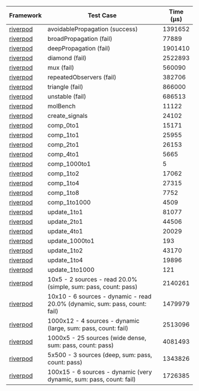 | Framework | Test Case | Time (μs) |
| --- | --- | --- |
| [riverpod](https://github.com/rrousselGit/riverpod) | avoidablePropagation (success) | 1391652 |
| [riverpod](https://github.com/rrousselGit/riverpod) | broadPropagation (fail) | 77889 |
| [riverpod](https://github.com/rrousselGit/riverpod) | deepPropagation (fail) | 1901410 |
| [riverpod](https://github.com/rrousselGit/riverpod) | diamond (fail) | 2522893 |
| [riverpod](https://github.com/rrousselGit/riverpod) | mux (fail) | 560090 |
| [riverpod](https://github.com/rrousselGit/riverpod) | repeatedObservers (fail) | 382706 |
| [riverpod](https://github.com/rrousselGit/riverpod) | triangle (fail) | 866000 |
| [riverpod](https://github.com/rrousselGit/riverpod) | unstable (fail) | 686513 |
| [riverpod](https://github.com/rrousselGit/riverpod) | molBench | 11122 |
| [riverpod](https://github.com/rrousselGit/riverpod) | create_signals | 24102 |
| [riverpod](https://github.com/rrousselGit/riverpod) | comp_0to1 | 15171 |
| [riverpod](https://github.com/rrousselGit/riverpod) | comp_1to1 | 25955 |
| [riverpod](https://github.com/rrousselGit/riverpod) | comp_2to1 | 26153 |
| [riverpod](https://github.com/rrousselGit/riverpod) | comp_4to1 | 5665 |
| [riverpod](https://github.com/rrousselGit/riverpod) | comp_1000to1 | 5 |
| [riverpod](https://github.com/rrousselGit/riverpod) | comp_1to2 | 17062 |
| [riverpod](https://github.com/rrousselGit/riverpod) | comp_1to4 | 27315 |
| [riverpod](https://github.com/rrousselGit/riverpod) | comp_1to8 | 7752 |
| [riverpod](https://github.com/rrousselGit/riverpod) | comp_1to1000 | 4509 |
| [riverpod](https://github.com/rrousselGit/riverpod) | update_1to1 | 81077 |
| [riverpod](https://github.com/rrousselGit/riverpod) | update_2to1 | 44506 |
| [riverpod](https://github.com/rrousselGit/riverpod) | update_4to1 | 20029 |
| [riverpod](https://github.com/rrousselGit/riverpod) | update_1000to1 | 193 |
| [riverpod](https://github.com/rrousselGit/riverpod) | update_1to2 | 43170 |
| [riverpod](https://github.com/rrousselGit/riverpod) | update_1to4 | 19896 |
| [riverpod](https://github.com/rrousselGit/riverpod) | update_1to1000 | 121 |
| [riverpod](https://github.com/rrousselGit/riverpod) | 10x5 - 2 sources - read 20.0% (simple, sum: pass, count: pass) | 2140261 |
| [riverpod](https://github.com/rrousselGit/riverpod) | 10x10 - 6 sources - dynamic - read 20.0% (dynamic, sum: pass, count: fail) | 1479979 |
| [riverpod](https://github.com/rrousselGit/riverpod) | 1000x12 - 4 sources - dynamic (large, sum: pass, count: fail) | 2513096 |
| [riverpod](https://github.com/rrousselGit/riverpod) | 1000x5 - 25 sources (wide dense, sum: pass, count: pass) | 4081493 |
| [riverpod](https://github.com/rrousselGit/riverpod) | 5x500 - 3 sources (deep, sum: pass, count: pass) | 1343826 |
| [riverpod](https://github.com/rrousselGit/riverpod) | 100x15 - 6 sources - dynamic (very dynamic, sum: pass, count: fail) | 1726385 |
